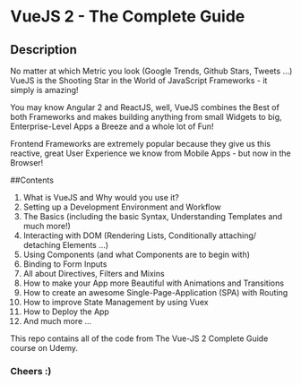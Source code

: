 # VueJS 2 - The Complete Guide

## Description 
No matter at which Metric you look (Google Trends, Github Stars, Tweets ...) VueJS is the Shooting Star in the World of JavaScript Frameworks - it simply is amazing! 

You may know Angular 2 and ReactJS, well, VueJS combines the Best of both Frameworks and makes building anything from small Widgets to big, Enterprise-Level Apps a Breeze and a whole lot of Fun! 

Frontend Frameworks are extremely popular because they give us this reactive, great User Experience we know from Mobile Apps - but now in the Browser!

##Contents
   1. What is VueJS and Why would you use it? <br>
   2. Setting up a Development Environment and Workflow <br>
   3. The Basics (including the basic Syntax, Understanding Templates and much more!) <br>
   4. Interacting with DOM (Rendering Lists, Conditionally attaching/ detaching Elements ...) <br>
   5. Using Components (and what Components are to begin with) <br>
   6. Binding to Form Inputs <br>
   7. All about Directives, Filters and Mixins <br>
   8. How to make your App more Beautiful with Animations and Transitions <br>
   9. How to create an awesome Single-Page-Application (SPA) with Routing <br>
   10. How to improve State Management by using Vuex <br>
   11. How to Deploy the App <br>
   12. And much more ... <br>

This repo contains all of the code from The Vue-JS 2 Complete Guide course on Udemy.

### Cheers :)